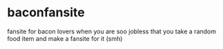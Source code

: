 # baconfansite
fansite for bacon lovers
when you are soo jobless that you take a random food item and make a fansite for it (smh)

